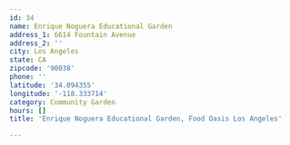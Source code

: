 ```yaml
---
id: 34
name: Enrique Noguera Educational Garden
address_1: 6614 Fountain Avenue
address_2: ''
city: Los Angeles
state: CA
zipcode: '90038'
phone: ''
latitude: '34.094355'
longitude: '-118.333714'
category: Community Garden
hours: []
title: 'Enrique Noguera Educational Garden, Food Oasis Los Angeles'

---
```

